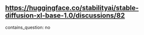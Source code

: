 ## https://huggingface.co/stabilityai/stable-diffusion-xl-base-1.0/discussions/82

contains_question: no